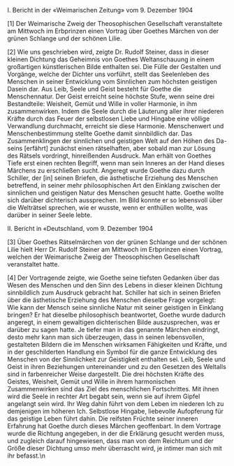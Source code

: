 I. Bericht in der «Weimarischen Zeitung» vom 9. Dezember 1904

[1] Der Weimarische Zweig der Theosophischen Gesellschaft veranstaltete am Mittwoch im Erbprinzen einen Vortrag über Goethes Märchen von der grünen Schlange und der schönen Lilie.

[2] Wie uns geschrieben wird, zeigte Dr. Rudolf Steiner, dass in dieser kleinen Dichtung das Geheimnis von Goethes Weltanschauung in einem großartigen künstlerischen Bilde enthalten sei. Die Fülle der Gestalten und Vorgänge, welche der Dichter uns vorführt, stellt das Seelenleben des Menschen in seiner Entwicklung vom Sinnlichen zum höchsten geistigen Dasein dar. Aus Leib, Seele und Geist besteht für Goethe die Menschennatur. Der Geist erreicht seine höchste Stufe, wenn seine drei Bestandteile: Weisheit, Gemüt und Wille in voller Harmonie, in ihm zusammenwirken. Indem die Seele durch die Läuterung aller ihrer niederen Kräfte durch das Feuer der selbstlosen Liebe und Hingabe eine völlige Verwandlung durchmacht, erreicht sie diese Harmonie. Menschenwert und Menschenbestimmung stellte Goethe damit sinnbildlich dar. Das Zusammenklingen der sinnlichen und geistigen Welt auf den Höhen des Da- seins [erfährt] zunächst einen rätselhaften, aber sobald man zur Lösung des Rätsels vordringt, hinreißenden Ausdruck. Man erhält von Goethes Tiefe erst einen rechten Begriff, wenn man sein Inneres an der Hand dieses Märchens zu erschließen sucht. Angeregt wurde Goethe dazu durch Schiller, der [in] seinen Briefen, die ästhetische Erziehung des Menschen betreffend, in seiner mehr philosophischen Art den Einklang zwischen der sinnlichen und geistigen Natur des Menschen gesucht hatte. Goethe wollte sich darüber dichterisch aussprechen. Im Bild konnte er so lebensvoll über die Welträtsel sprechen, wie er wusste, wenn er enthüllen wollte, was darüber in seiner Seele lebte.

II. Bericht in «Deutschland, vom 9. Dezember 1904

[3] Über Goethes Rätselmärchen von der grünen Schlange und der schönen Lilie hielt Herr Dr. Rudolf Steiner am Mittwoch im Erbprinzen einen Vortrag, welchen der Weimarische Zweig der Theosophischen Gesellschaft veranstaltet hatte.

[4] Der Vortragende zeigte, wie Goethe seine tiefsten Gedanken über das Wesen des Menschen und den Sinn des Lebens in dieser kleinen Dichtung sinnbildlich zum Ausdruck gebracht hat. Schiller hat sich in seinen Briefen über die ästhetische Erziehung des Menschen dieselbe Frage vorgelegt: Wie kann der Mensch seine sinnliche Natur mit seiner geistigen in Einklang bringen? Er hat dieselbe philosophisch beantwortet, Goethe wurde dadurch angeregt, in einem gewaltigen dichterischen Bilde auszusprechen, was er darüber zu sagen hatte. Je tiefer man in das genannte Märchen eindringt, desto mehr kann man sich überzeugen, dass in seinen lebensvollen, gestalteten Bildern die im Menschen wirksamen Fähigkeiten und Kräfte, und in der geschilderten Handlung ein Symbol für die ganze Entwicklung des Menschen von der Sinnlichkeit zur Geistigkeit enthalten sei. Leib, Seele und Geist in ihren Beziehungen untereinander und zu den Gesetzen des Weltalls sind in farbenreicher Weise dargestellt. Die drei höchsten Kräfte des Geistes, Weisheit, Gemüt und Wille in ihrem harmonischen Zusammenwirken sind das Ziel des menschlichen Fortschrittes. Mit ihnen wird die Seele in rechter Art begabt sein, wenn sie auf ihrem Gipfel angelangt sein wird. Ihr Weg dahin führt von dem Leben im niederen Ich zu demjenigen im höheren Ich. Selbstlose Hingabe, liebevolle Aufopferung für das geistige Leben führt dahin. Die reifsten Früchte seiner inneren Erfahrung hat Goethe durch dieses Märchen geoffenbart. In dem Vortrage wurde die Richtung angegeben, in der die Erklärung gesucht werden muss, und zugleich darauf hingewiesen, dass man von dem Reichtum und der Größe dieser Dichtung umso mehr überrascht wird, je intimer man sich mit ihr befasst.\n